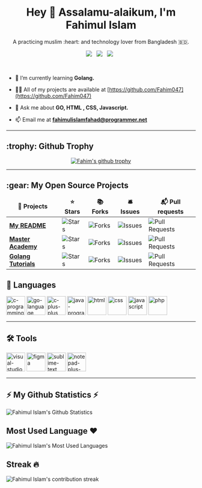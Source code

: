 <!-- Introduction Part -->
<h1 align="center">Hey 👋 Assalamu-alaikum, I'm Fahimul Islam</h1>

<p align="center">A practicing muslim :heart: and technology lover from Bangladesh 🇧🇩.</p>

<!-- Some Counters -->
<p align="center">
    <img src="https://badges.pufler.dev/visits/Fahim047/Fahim047/?color=brightgreen&label=Profile+Visits"> &nbsp; 
    <img src="https://badges.pufler.dev/updated/Fahim047/Fahim047"> &nbsp; 
    <img src="https://badges.pufler.dev/created/Fahim047/Fahim047"> &nbsp;
</p>

<br>

- 🌱 I’m currently learning **Golang.**

- 👨‍💻 All of my projects are available at [https://github.com/Fahim047](https://github.com/Fahim047)

- 💬 Ask me about **GO, HTML , CSS, Javascript.**

- 📫 Email me at **fahimulislamfahad@programmer.net**

<hr>

<!-- Github Trophy -->
<h2>:trophy: Github Trophy</h2>

<p align="center"><a href="https://github.com/ryo-ma/github-profile-trophy"><img src="https://github-profile-trophy.vercel.app/?username=fahim047" alt="Fahim's github trophy" /></a></p>

<hr>

<h2>:gear: My Open Source Projects</h2>
<table>
  <thead align="center">
    <tr border: none;>
      <td><b>🎁 Projects</b></td>
      <td><b>⭐ Stars</b></td>
      <td><b>📚 Forks</b></td>
      <td><b>🛎 Issues</b></td>
      <td><b>📬 Pull requests</b></td>
    </tr>
  </thead>
  <tbody>
    <tr>
      <td><a href="https://github.com/fahim047/fahim047"><b>My README</b></a></td>
      <td><img alt="Stars" src="https://img.shields.io/github/stars/Fahim047/Fahim047?style=flat-square&labelColor=343b41"/></td>
      <td><img alt="Forks" src="https://img.shields.io/github/forks/Fahim047/Fahim047?style=flat-square&labelColor=343b41"/></td>
      <td><img alt="Issues" src="https://img.shields.io/github/issues/Fahim047/Fahim047?style=flat-square&labelColor=343b41"/></td>
      <td><img alt="Pull Requests" src="https://img.shields.io/github/issues-pr/Fahim047/Fahim047?style=flat-square&labelColor=343b41"/></td>
    </tr>
	  <tr>
      <td><a href="https://github.com/Fahim047/master_academy"><b>Master Academy</b></a></td>
      <td><img alt="Stars" src="https://img.shields.io/github/stars/Fahim047/master_academy?style=flat-square&labelColor=343b41"/></td>
      <td><img alt="Forks" src="https://img.shields.io/github/forks/Fahim047/master_academy?style=flat-square&labelColor=343b41"/></td>
      <td><img alt="Issues" src="https://img.shields.io/github/issues/Fahim047/master_academy?style=flat-square&labelColor=343b41"/></td>
      <td><img alt="Pull Requests" src="https://img.shields.io/github/issues-pr/Fahim047/master_academy?style=flat-square&labelColor=343b41"/></td>
    </tr>
    <tr>
      <td><a href="https://github.com/Fahim047/golang_tutorials"><b>Golang Tutorials</b></a></td>
      <td><img alt="Stars" src="https://img.shields.io/github/stars/Fahim047/golang_tutorials?style=flat-square&labelColor=343b41"/></td>
      <td><img alt="Forks" src="https://img.shields.io/github/forks/Fahim047/golang_tutorials?style=flat-square&labelColor=343b41"/></td>
      <td><img alt="Issues" src="https://img.shields.io/github/issues/Fahim047/golang_tutorials?style=flat-square&labelColor=343b41"/></td>
      <td><img alt="Pull Requests" src="https://img.shields.io/github/issues-pr/Fahim047/golang_tutorials?style=flat-square&labelColor=343b41"/></td>
    </tr>
  </tbody>
</table>

<!-- Languages I Know -->
 ## :rocket: Languages 

<img width="50px" height="50px" src="https://logo.letskhabar.com/img/?tool=c-programming&bgc=none&acol=red" alt="c-programming"> <img width="50px" height="50px" src="https://logo.letskhabar.com/img/?tool=go&bgc=none&acol=red" alt="go-language"> <img width="50px" height="50px" src="https://logo.letskhabar.com/img/?tool=c-plus&bgc=none&acol=red" alt="c-plus-plus"> <img width="50px" height="50px" src="https://logo.letskhabar.com/img/?tool=java&bgc=none&acol=red" alt="java-programming"> <img width="50px" height="50px" src="https://logo.letskhabar.com/img/?tool=html&bgc=none&acol=red" alt="html"> <img width="50px" height="50px" src="https://logo.letskhabar.com/img/?tool=css3&bgc=none&acol=red" alt="css"> <img width="50px" height="50px" src="https://logo.letskhabar.com/img/?tool=javascript&bgc=none&acol=red" alt="javascript"> <img width="50px" height="50px" src="https://logo.letskhabar.com/img/?tool=php0&bgc=none&acol=red" alt="php">

<hr>

## 🛠 Tools
<img width="50px" height="50px" src="https://logo.letskhabar.com/img/?tool=vs-code&bgc=none&acol=red" alt="visual-studio-code"> <img width="50px" height="50px" src="https://logo.letskhabar.com/img/?tool=figma&bgc=none&acol=red" alt="figma"> <img width="50px" height="50px" src="https://logo.letskhabar.com/img/?tool=sublime_text&bgc=none&acol=red" alt="sublime-text"> <img width="50px" height="50px" src="https://logo.letskhabar.com/img/?tool=notepad-plus&bgc=none&acol=red" alt="notepad-plus-plus"> 

<hr>

<!-- Github Statistics -->
## ⚡ My Github Statistics ⚡

<img align="center" src="https://github-readme-stats-fahim047.vercel.app/api?username=fahim047&show_icons=true&theme=radical" alt="Fahimul Islam's Github Statistics">

<!-- Github Most Used Languages -->
## Most Used Language :heart:
<img align="center" src="https://github-readme-stats-fahim047.vercel.app/api/top-langs/?username=fahim047&langs_count=8&layout=compact&theme=radical" alt="Fahimul Islam's Most Used Languages">


<!-- Github Contribution Streak -->
## Streak :fire:

<img align="center" src="https://github-readme-streak-stats.herokuapp.com/?user=fahim047&theme=merko" alt="Fahimul Islam's contribution streak">


